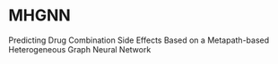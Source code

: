 # MHGNN
Predicting Drug Combination Side Effects Based on a Metapath-based Heterogeneous Graph Neural Network
